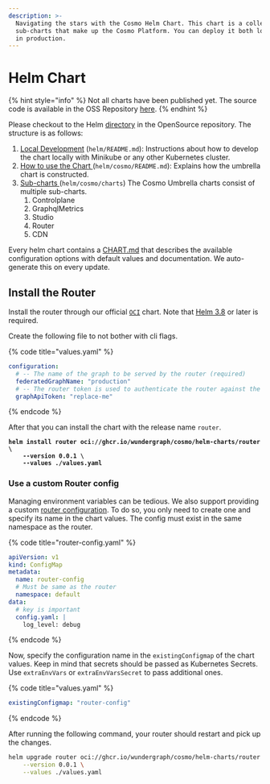```yaml
---
description: >-
  Navigating the stars with the Cosmo Helm Chart. This chart is a collection of
  sub-charts that make up the Cosmo Platform. You can deploy it both locally and
  in production.
---
```


# Helm Chart

{% hint style="info" %}
Not all charts have been published yet. The source code is available in the OSS Repository [here](https://github.com/wundergraph/cosmo/tree/main/helm/cosmo).
{% endhint %}

Please checkout to the Helm [directory](https://github.com/wundergraph/cosmo/tree/main/helm/cosmo) in the OpenSource repository. The structure is as follows:

1. [Local Development](https://github.com/wundergraph/cosmo/blob/main/helm/README.md) (`helm/README.md`): Instructions about how to develop the chart locally with Minikube or any other Kubernetes cluster.
2. [How to use the Chart ](https://github.com/wundergraph/cosmo/blob/main/helm/cosmo/README.md)(`helm/cosmo/README.md`): Explains how the umbrella chart is constructed.
3. [Sub-charts ](https://github.com/wundergraph/cosmo/tree/main/helm/cosmo/charts)(`helm/cosmo/charts`) The Cosmo Umbrella charts consist of multiple sub-charts.
   1. Controlplane
   2. GraphqlMetrics
   3. Studio
   4. Router
   5. CDN

Every helm chart contains a [CHART.md](https://github.com/wundergraph/cosmo/blob/main/helm/cosmo/CHART.md) that describes the available configuration options with default values and documentation. We auto-generate this on every update.

## Install the Router

Install the router through our official [`OCI`](https://helm.sh/docs/topics/registries/) chart. Note that [Helm 3.8](https://helm.sh/docs/topics/registries/) or later is required.

Create the following file to not bother with cli flags.

{% code title="values.yaml" %}
```yaml
configuration:
  # -- The name of the graph to be served by the router (required)
  federatedGraphName: "production"
  # -- The router token is used to authenticate the router against the controlplane (required)
  graphApiToken: "replace-me"
```
{% endcode %}

After that you can install the chart with the release name `router`.

<pre class="language-bash"><code class="lang-bash"><strong>helm install router oci://ghcr.io/wundergraph/cosmo/helm-charts/router \
</strong><strong>    --version 0.0.1 \
</strong><strong>    --values ./values.yaml
</strong></code></pre>

### Use a custom Router config

Managing environment variables can be tedious. We also support providing a custom [router configuration](../../router/configuration.md#config-file). To do so, you only need to create one and specify its name in the chart values. The config must exist in the same namespace as the router.

{% code title="router-config.yaml" %}
```yaml
apiVersion: v1
kind: ConfigMap
metadata:
  name: router-config
  # Must be same as the router
  namespace: default
data:
  # key is important
  config.yaml: |
    log_level: debug
```
{% endcode %}

Now, specify the configuration name in the `existingConfigmap` of the chart values. Keep in mind that secrets should be passed as Kubernetes Secrets. Use `extraEnvVars` or  `extraEnvVarsSecret` to pass additional ones.

{% code title="values.yaml" %}
```yaml
existingConfigmap: "router-config"
```
{% endcode %}

After running the following command, your router should restart and pick up the changes.

```bash
helm upgrade router oci://ghcr.io/wundergraph/cosmo/helm-charts/router \
    --version 0.0.1 \
    --values ./values.yaml
```
